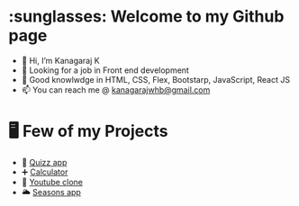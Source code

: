 <h1>:sunglasses:	Welcome to my Github page</h1>

- 👋 Hi, I’m Kanagaraj K
- 👀 Looking for a job in Front end development
- 💞️ Good knowlwdge in HTML, CSS, Flex, Bootstarp, JavaScript, React JS
- 📫 You can reach me @ kanagarajwhb@gmail.com

<h1>🖥️	Few of my Projects</h1>

- 🔔 [Quizz app](https://kanagu555.github.io/Quizz_App)
- ➕ [Calculator](https://kanagu555.github.io/calculator)
- 🎥 [Youtube clone](https://youtube-video-api.vercel.app)
- 🌥️ [Seasons app](https://seasons-app-sigma.vercel.app)

<!---
kanagu555/kanagu555 is a ✨ special ✨ repository because its `README.md` (this file) appears on your GitHub profile.
You can click the Preview link to take a look at your changes.
--->
